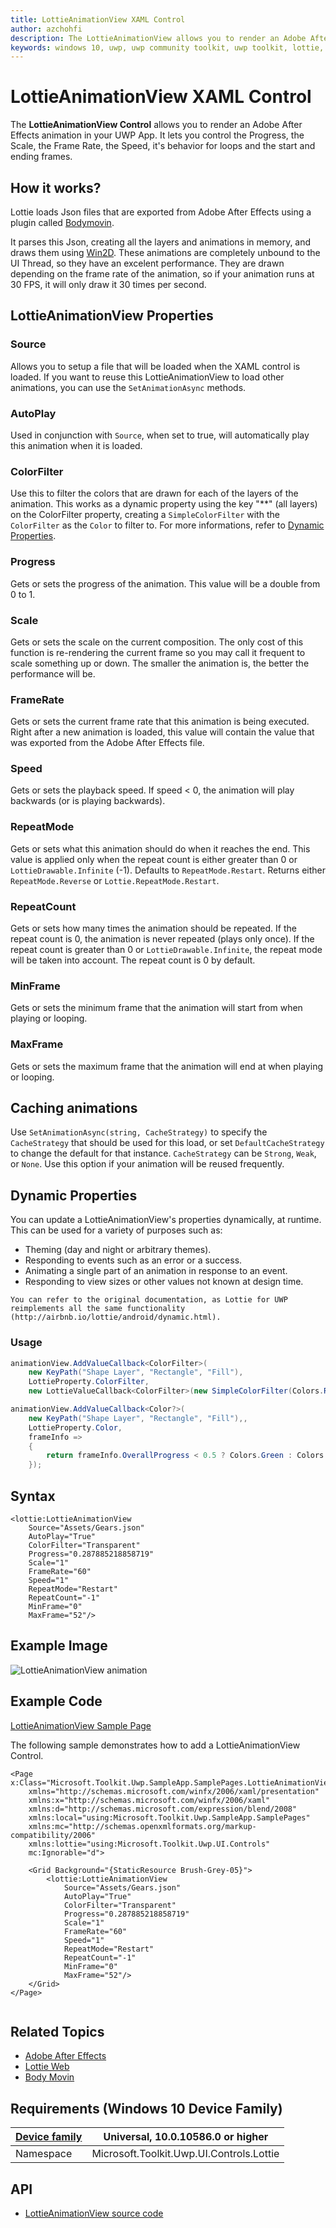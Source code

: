 ```yaml
---
title: LottieAnimationView XAML Control
author: azchohfi
description: The LottieAnimationView allows you to render an Adobe After Effects animation in your UWP App
keywords: windows 10, uwp, uwp community toolkit, uwp toolkit, lottie, lottieuwp, animations, aftereffects, XAML Control, xaml
---
```


# LottieAnimationView XAML Control

The **LottieAnimationView Control** allows you to render an Adobe After Effects animation in your UWP App. It lets you control the Progress, the Scale, the Frame Rate, the Speed, it's behavior for loops and the start and ending frames.

## How it works?
Lottie loads Json files that are exported from Adobe After Effects using a plugin called [Bodymovin](http://airbnb.io/lottie/after-effects/bodymovin-installation.html).

It parses this Json, creating all the layers and animations in memory, and draws them using [Win2D](https://github.com/Microsoft/Win2D). These animations are completely unbound to the UI Thread, so they have an excelent performance. They are drawn depending on the frame rate of the animation, so if your animation runs at 30 FPS, it will only draw it 30 times per second.

## LottieAnimationView Properties

### Source
Allows you to setup a file that will be loaded when the XAML control is loaded. If you want to reuse this LottieAnimationView to load other animations, you can use the `SetAnimationAsync` methods.

### AutoPlay
Used in conjunction with `Source`, when set to true, will automatically play this animation when it is loaded.

### ColorFilter
Use this to filter the colors that are drawn for each of the layers of the animation. This works as a dynamic property using the key "**" (all layers) on the ColorFilter property, creating a `SimpleColorFilter` with the `ColorFilter` as the `Color` to filter to. For more informations, refer to [Dynamic Properties](#dynamic-properties).

### Progress
Gets or sets the progress of the animation. This value will be a double from 0 to 1.

### Scale
Gets or sets the scale on the current composition. The only cost of this function is re-rendering the current frame so you may call it frequent to scale something up or down. The smaller the animation is, the better the performance will be.

### FrameRate
Gets or sets the current frame rate that this animation is being executed. Right after a new animation is loaded, this value will contain the value that was exported from the Adobe After Effects file.

### Speed
Gets or sets the playback speed. If speed < 0, the animation will play backwards (or is playing backwards).

### RepeatMode
Gets or sets what this animation should do when it reaches the end. This
value is applied only when the repeat count is either greater than
0 or `LottieDrawable.Infinite` (-1). Defaults to `RepeatMode.Restart`.
Returns either `RepeatMode.Reverse` or `Lottie.RepeatMode.Restart`.

### RepeatCount
Gets or sets how many times the animation should be repeated. If the repeat count is 0, the animation is never repeated (plays only once). If the repeat count is greater than 0 or `LottieDrawable.Infinite`, the repeat mode will be taken into account. The repeat count is 0 by default.

### MinFrame
Gets or sets the minimum frame that the animation will start from when playing or looping.

### MaxFrame
Gets or sets the maximum frame that the animation will end at when playing or looping.

## Caching animations
Use `SetAnimationAsync(string, CacheStrategy)` to specify the `CacheStrategy` that should be used for this load, or set `DefaultCacheStrategy` to change the default for that instance. `CacheStrategy` can be `Strong`, `Weak`, or `None`.
Use this option if your animation will be reused frequently.

## Dynamic Properties
You can update a LottieAnimationView's properties dynamically, at runtime. This can be used for a variety of purposes such as:
* Theming (day and night or arbitrary themes).
* Responding to events such as an error or a success.
* Animating a single part of an animation in response to an event.
* Responding to view sizes or other values not known at design time.

``You can refer to the original documentation, as Lottie for UWP reimplements all the same functionality (http://airbnb.io/lottie/android/dynamic.html).``

### Usage
```cs
animationView.AddValueCallback<ColorFilter>(
    new KeyPath("Shape Layer", "Rectangle", "Fill"),
    LottieProperty.ColorFilter,
    new LottieValueCallback<ColorFilter>(new SimpleColorFilter(Colors.Red)));
```
```cs
animationView.AddValueCallback<Color?>(
    new KeyPath("Shape Layer", "Rectangle", "Fill"),,
    LottieProperty.Color,
    frameInfo =>
    {
        return frameInfo.OverallProgress < 0.5 ? Colors.Green : Colors.Red;
    });
```

## Syntax

```xaml
<lottie:LottieAnimationView
    Source="Assets/Gears.json"
    AutoPlay="True"
    ColorFilter="Transparent"
    Progress="0.287885218858719"
    Scale="1"
    FrameRate="60"
    Speed="1"
    RepeatMode="Restart"
    RepeatCount="-1"
    MinFrame="0"
    MaxFrame="52"/>
```


## Example Image

![LottieAnimationView animation](../resources/images/Controls-LottieAnimationView.gif "LottieAnimationView")

## Example Code

[LottieAnimationView Sample Page](https://github.com/Microsoft/UWPCommunityToolkit/tree/master/Microsoft.Toolkit.Uwp.SampleApp/SamplePages/LottieAnimationView)

The following sample demonstrates how to add a LottieAnimationView Control.

```xaml
<Page x:Class="Microsoft.Toolkit.Uwp.SampleApp.SamplePages.LottieAnimationViewPage"
    xmlns="http://schemas.microsoft.com/winfx/2006/xaml/presentation"
    xmlns:x="http://schemas.microsoft.com/winfx/2006/xaml"
    xmlns:d="http://schemas.microsoft.com/expression/blend/2008"
    xmlns:local="using:Microsoft.Toolkit.Uwp.SampleApp.SamplePages"
    xmlns:mc="http://schemas.openxmlformats.org/markup-compatibility/2006"
    xmlns:lottie="using:Microsoft.Toolkit.Uwp.UI.Controls"
    mc:Ignorable="d">

    <Grid Background="{StaticResource Brush-Grey-05}">
        <lottie:LottieAnimationView
            Source="Assets/Gears.json"
            AutoPlay="True"
            ColorFilter="Transparent"
            Progress="0.287885218858719"
            Scale="1"
            FrameRate="60"
            Speed="1"
            RepeatMode="Restart"
            RepeatCount="-1"
            MinFrame="0"
            MaxFrame="52"/>
    </Grid>
</Page>


```

## Related Topics
* [Adobe After Effects](http://www.adobe.com/products/aftereffects.html)
* [Lottie Web](https://github.com/airbnb/lottie-web)
* [Body Movin](http://airbnb.io/lottie/after-effects/bodymovin-installation.html)

## Requirements (Windows 10 Device Family)

| [Device family](http://go.microsoft.com/fwlink/p/?LinkID=526370) | Universal, 10.0.10586.0 or higher |
| --- | --- |
| Namespace | Microsoft.Toolkit.Uwp.UI.Controls.Lottie |

## API

* [LottieAnimationView source code](https://github.com/Microsoft/UWPCommunityToolkit/tree/master/Microsoft.Toolkit.Uwp.UI.Controls.Lottie/LottieAnimationView)
